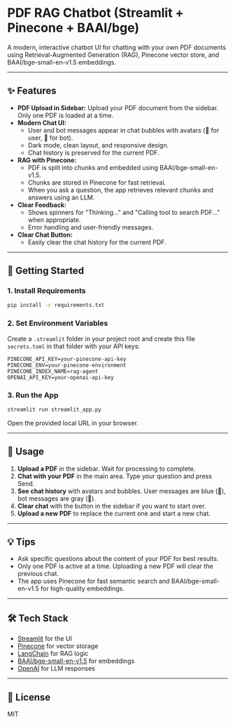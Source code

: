# PDF RAG Chatbot (Streamlit + Pinecone + BAAI/bge)

A modern, interactive chatbot UI for chatting with your own PDF documents using Retrieval-Augmented Generation (RAG), Pinecone vector store, and BAAI/bge-small-en-v1.5 embeddings.

---

## ✨ Features

- **PDF Upload in Sidebar:** Upload your PDF document from the sidebar. Only one PDF is loaded at a time.
- **Modern Chat UI:**
  - User and bot messages appear in chat bubbles with avatars (👤 for user, 🤖 for bot).
  - Dark mode, clean layout, and responsive design.
  - Chat history is preserved for the current PDF.
- **RAG with Pinecone:**
  - PDF is split into chunks and embedded using BAAI/bge-small-en-v1.5.
  - Chunks are stored in Pinecone for fast retrieval.
  - When you ask a question, the app retrieves relevant chunks and answers using an LLM.
- **Clear Feedback:**
  - Shows spinners for "Thinking..." and "Calling tool to search PDF..." when appropriate.
  - Error handling and user-friendly messages.
- **Clear Chat Button:**
  - Easily clear the chat history for the current PDF.

---

## 🚀 Getting Started

### 1. **Install Requirements**

```bash
pip install -r requirements.txt
```

### 2. **Set Environment Variables**

Create a `.streamlit` folder in your project root and create this file `secrets.toml` in that folder with your API keys:

```
PINECONE_API_KEY=your-pinecone-api-key
PINECONE_ENV=your-pinecone-environment
PINECONE_INDEX_NAME=rag-agent
OPENAI_API_KEY=your-openai-api-key  
```

### 3. **Run the App**

```bash
streamlit run streamlit_app.py
```

Open the provided local URL in your browser.

---

## 📝 Usage

1. **Upload a PDF** in the sidebar. Wait for processing to complete.
2. **Chat with your PDF** in the main area. Type your question and press Send.
3. **See chat history** with avatars and bubbles. User messages are blue (👤), bot messages are gray (🤖).
4. **Clear chat** with the button in the sidebar if you want to start over.
5. **Upload a new PDF** to replace the current one and start a new chat.

---

## 💡 Tips
- Ask specific questions about the content of your PDF for best results.
- Only one PDF is active at a time. Uploading a new PDF will clear the previous chat.
- The app uses Pinecone for fast semantic search and BAAI/bge-small-en-v1.5 for high-quality embeddings.

---

## 🛠️ Tech Stack
- [Streamlit](https://streamlit.io/) for the UI
- [Pinecone](https://www.pinecone.io/) for vector storage
- [LangChain](https://python.langchain.com/) for RAG logic
- [BAAI/bge-small-en-v1.5](https://huggingface.co/BAAI/bge-small-en-v1.5) for embeddings
- [OpenAI](https://openai.com/) for LLM responses

---

## 📄 License
MIT 
